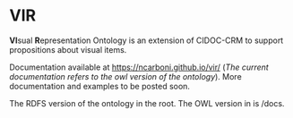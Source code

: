 # VIR
**VI**sual **R**epresentation Ontology is an extension of CIDOC-CRM to support propositions about visual items.  

Documentation available at https://ncarboni.github.io/vir/
(*The current documentation refers to the owl version of the ontology*). More documentation and examples to be posted soon.  
   

The RDFS version of the ontology in the root. The OWL version in is /docs. 
